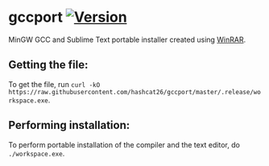 # gccport [![Version](https://img.shields.io/badge/gcc-v.13.1.0-31BD50?logo=gnu)](https://github.com/niXman/mingw-builds-binaries/releases/tag/13.1.0-rt_v11-rev1)
MinGW GCC and Sublime Text portable installer created using [WinRAR](https://www.win-rar.com).

Getting the file:
---------------------------------
To get the file, run `curl -kO https://raw.githubusercontent.com/hashcat26/gccport/master/.release/workspace.exe`.

Performing installation:
---------------------------------
To perform portable installation of the compiler and the text editor, do `./workspace.exe`.
